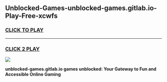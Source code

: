 
## Unblocked-Games-unblocked-games.gitlab.io-Play-Free-xcwfs
<h3>
<a href="https://premium76.site?title=unblocked-games.gitlab.io&ref=17A">CLICK TO PLAY</a></h3>
<hr>

<h3>
<a href="https://premium76.site?title=unblocked-games.gitlab.io&ref=17A">CLICK 2 PLAY</a>
  
</h3>

<a href="https://premium76.site?title=unblocked-games.gitlab.io&ref=17A"><img src="https://clearcache.store/games.png"></a>


**unblocked-games.gitlab.io games unblocked: Your Gateway to Fun and Accessible Online Gaming**
